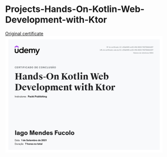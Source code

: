 # Projects-Hands-On-Kotlin-Web-Development-with-Ktor

[Original certificate](https://www.udemy.com/certificate/UC-c55a9495-ec02-4ffd-8020-762728d9c607/?utm_source=sendgrid.com&utm_medium=email&utm_campaign=email)
<img src="certificate.jpeg">

